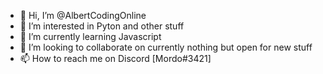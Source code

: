 - 👋 Hi, I’m @AlbertCodingOnline
- 👀 I’m interested in Pyton and other stuff
- 🌱 I’m currently learning Javascript
- 💞️ I’m looking to collaborate on currently nothing but open for new stuff
- 📫 How to reach me on Discord [Mordo#3421]

<!---
AlbertCodingOnline/AlbertCodingOnline is a ✨ special ✨ repository because its `README.md` (this file) appears on your GitHub profile.
You can click the Preview link to take a look at your changes.
--->
